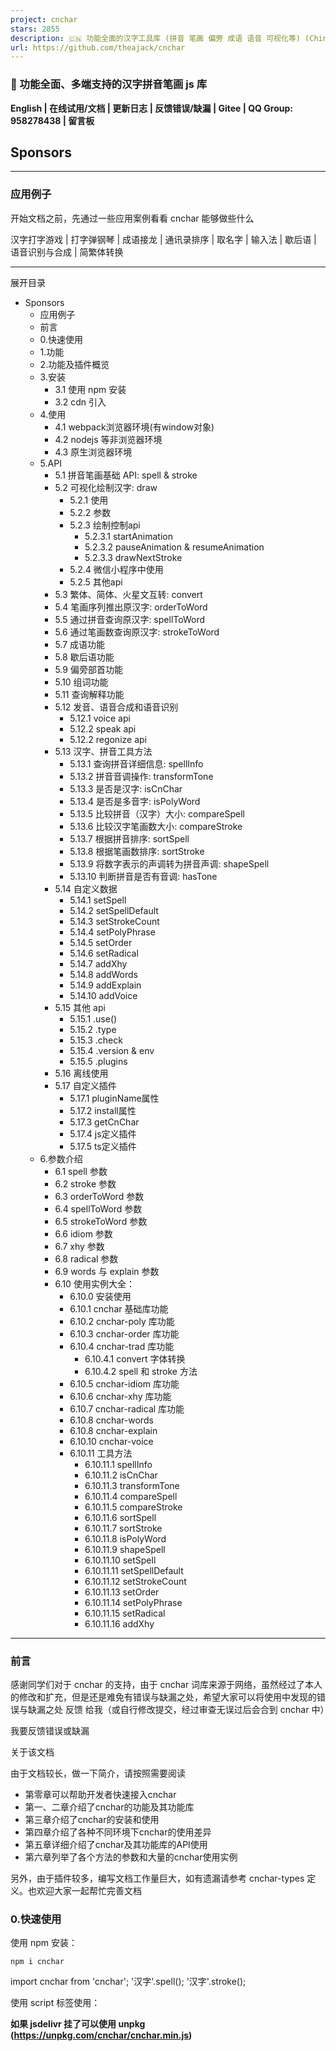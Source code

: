 ```yaml
---
project: cnchar
stars: 2855
description: 🇨🇳 功能全面的汉字工具库 (拼音 笔画 偏旁 成语 语音 可视化等) (Chinese character util)
url: https://github.com/theajack/cnchar
---
```


### 🚀 功能全面、多端支持的汉字拼音笔画 js 库

**English | 在线试用/文档 | 更新日志 | 反馈错误/缺漏 | Gitee | QQ Group: 958278438 | 留言板**

Sponsors
--------

* * *

### 应用例子

开始文档之前，先通过一些应用案例看看 cnchar 能够做些什么

汉字打字游戏 | 打字弹钢琴 | 成语接龙 | 通讯录排序 | 取名字 | 输入法 | 歇后语 | 语音识别与合成 | 简繁体转换

* * *

展开目录

-   Sponsors
    -   应用例子
    -   前言
    -   0.快速使用
    -   1.功能
    -   2.功能及插件概览
    -   3.安装
        -   3.1 使用 npm 安装
        -   3.2 cdn 引入
    -   4.使用
        -   4.1 webpack浏览器环境(有window对象)
        -   4.2 nodejs 等非浏览器环境
        -   4.3 原生浏览器环境
    -   5.API
        -   5.1 拼音笔画基础 API: spell & stroke
        -   5.2 可视化绘制汉字: draw
            -   5.2.1 使用
            -   5.2.2 参数
            -   5.2.3 绘制控制api
                -   5.2.3.1 startAnimation
                -   5.2.3.2 pauseAnimation & resumeAnimation
                -   5.2.3.3 drawNextStroke
            -   5.2.4 微信小程序中使用
            -   5.2.5 其他api
        -   5.3 繁体、简体、火星文互转: convert
        -   5.4 笔画序列推出原汉字: orderToWord
        -   5.5 通过拼音查询原汉字: spellToWord
        -   5.6 通过笔画数查询原汉字: strokeToWord
        -   5.7 成语功能
        -   5.8 歇后语功能
        -   5.9 偏旁部首功能
        -   5.10 组词功能
        -   5.11 查询解释功能
        -   5.12 发音、语音合成和语音识别
            -   5.12.1 voice api
            -   5.12.2 speak api
            -   5.12.2 regonize api
        -   5.13 汉字、拼音工具方法
            -   5.13.1 查询拼音详细信息: spellInfo
            -   5.13.2 拼音音调操作: transformTone
            -   5.13.3 是否是汉字: isCnChar
            -   5.13.4 是否是多音字: isPolyWord
            -   5.13.5 比较拼音（汉字）大小: compareSpell
            -   5.13.6 比较汉字笔画数大小: compareStroke
            -   5.13.7 根据拼音排序: sortSpell
            -   5.13.8 根据笔画数排序: sortStroke
            -   5.13.9 将数字表示的声调转为拼音声调: shapeSpell
            -   5.13.10 判断拼音是否有音调: hasTone
        -   5.14 自定义数据
            -   5.14.1 setSpell
            -   5.14.2 setSpellDefault
            -   5.14.3 setStrokeCount
            -   5.14.4 setPolyPhrase
            -   5.14.5 setOrder
            -   5.14.6 setRadical
            -   5.14.7 addXhy
            -   5.14.8 addWords
            -   5.14.9 addExplain
            -   5.14.10 addVoice
        -   5.15 其他 api
            -   5.15.1 .use()
            -   5.15.2 .type
            -   5.15.3 .check
            -   5.15.4 .version & env
            -   5.15.5 .plugins
        -   5.16 离线使用
        -   5.17 自定义插件
            -   5.17.1 pluginName属性
            -   5.17.2 install属性
            -   5.17.3 getCnChar
            -   5.17.4 js定义插件
            -   5.17.5 ts定义插件
    -   6.参数介绍
        -   6.1 spell 参数
        -   6.2 stroke 参数
        -   6.3 orderToWord 参数
        -   6.4 spellToWord 参数
        -   6.5 strokeToWord 参数
        -   6.6 idiom 参数
        -   6.7 xhy 参数
        -   6.8 radical 参数
        -   6.9 words 与 explain 参数
        -   6.10 使用实例大全：
            -   6.10.0 安装使用
            -   6.10.1 cnchar 基础库功能
            -   6.10.2 cnchar-poly 库功能
            -   6.10.3 cnchar-order 库功能
            -   6.10.4 cnchar-trad 库功能
                -   6.10.4.1 convert 字体转换
                -   6.10.4.2 spell 和 stroke 方法
            -   6.10.5 cnchar-idiom 库功能
            -   6.10.6 cnchar-xhy 库功能
            -   6.10.7 cnchar-radical 库功能
            -   6.10.8 cnchar-words
            -   6.10.8 cnchar-explain
            -   6.10.10 cnchar-voice
            -   6.10.11 工具方法
                -   6.10.11.1 spellInfo
                -   6.10.11.2 isCnChar
                -   6.10.11.3 transformTone
                -   6.10.11.4 compareSpell
                -   6.10.11.5 compareStroke
                -   6.10.11.6 sortSpell
                -   6.10.11.7 sortStroke
                -   6.10.11.8 isPolyWord
                -   6.10.11.9 shapeSpell
                -   6.10.11.10 setSpell
                -   6.10.11.11 setSpellDefault
                -   6.10.11.12 setStrokeCount
                -   6.10.11.13 setOrder
                -   6.10.11.14 setPolyPhrase
                -   6.10.11.15 setRadical
                -   6.10.11.16 addXhy

* * *

### 前言

感谢同学们对于 cnchar 的支持，由于 cnchar 词库来源于网络，虽然经过了本人的修改和扩充，但是还是难免有错误与缺漏之处，希望大家可以将使用中发现的错误与缺漏之处 反馈 给我（或自行修改提交，经过审查无误过后会合到 cnchar 中）

我要反馈错误或缺漏

关于该文档

由于文档较长，做一下简介，请按照需要阅读

-   第零章可以帮助开发者快速接入cnchar
-   第一、二章介绍了cnchar的功能及其功能库
-   第三章介绍了cnchar的安装和使用
-   第四章介绍了各种不同环境下cnchar的使用差异
-   第五章详细介绍了cnchar及其功能库的API使用
-   第六章列举了各个方法的参数和大量的cnchar使用实例

另外，由于插件较多，编写文档工作量巨大，如有遗漏请参考 cnchar-types 定义。也欢迎大家一起帮忙完善文档

### 0.快速使用

使用 npm 安装：

```
npm i cnchar
```

import cnchar from 'cnchar';
'汉字'.spell();
'汉字'.stroke();

使用 script 标签使用：

**如果 jsdelivr 挂了可以使用 unpkg (https://unpkg.com/cnchar/cnchar.min.js)**

<script src\="https://fastly.jsdelivr.net/npm/cnchar/cnchar.min.js"\></script\>
<script\>
    '汉字'.spell();
    '汉字'.stroke();
</script\>

更多详细使用示例 | 参数详细介绍

### 1.功能

1.  获取 **汉字拼音** ，支持首字母、大小写、数组分割、备选 **多音字** 等功能
2.  支持 **多音词**、**拼音音调**
3.  获取汉字 **笔画数** 、**笔画顺序** 、笔画详细名称
4.  支持可视化 **绘制汉字笔画** 、多种绘制模式可选
5.  支持 **语音合成** 和 **语音识别**
6.  支持 **汉字组词** 和 **汉字解释**
7.  支持 **简体字** 、 **繁体字** 、 **火星文** 互转
8.  支持 **查找** 某拼音的所有 **汉字** ，繁体字，多音字
9.  支持 **查找** 指定笔画数的所有 **汉字** ，繁体字
10.  支持 **根据笔画顺序查询** 汉字
11.  支持 **查询拼音的信息**，包含声母、韵母、音调、音调位置的等
12.  支持 **繁体字** 拼音、笔画数及以上所有功能，实现和简体字一样的功能
13.  支持 **成语** 查询功能，可以按照汉字、拼音（声调）、笔画数查询成语
14.  支持 **歇后语** 查询功能，支持模糊查询
15.  支持 **偏旁部首** 查询功能
16.  支持 **随机生成** 拼音、汉字、词语、成语、歇后语、中文名字
17.  支持 **汉字编码查询** 、 **汉字信息查询**
18.  支持 **拼音输入法**、**五笔输入法**、支持联想输入
19.  支持 **自定义插件**，独立简单的接入方式，完整使用cnchar所有功能
20.  支持 **自定义** 拼音笔画等数据，使用更灵活
21.  对于部分大词典，支持 **离线使用**、**自定义部署**
22.  提供汉字工具方法，方便开发者更便捷高效地 **操作拼音和汉字**
23.  **体积小**，min 版本仅 75 kb，zip 版本 50 kb (含有大量汉字拼音字典)
24.  **多端可用**，可用于 **浏览器、nodejs、小程序/小游戏、ReactNative/Weex/Uniapp/Electron、webpack**...，支持所有 js 能运行的环境
25.  **typescript**，主库及所有插件库均使用typescript开发
26.  丰富的配置，按功能拆分成插件，按需取用
27.  支持 **IE9**及以上版本

### 2.功能及插件概览

考虑到不同的需求，cnchar 的功能被拆分到以下多个插件库中，方便开发者按需取用：

名称

描述

功能

支持版本

node支持

小程序

cnchar

主 js 库，其他三个库依赖于这个库

含有简体字拼音、多音字、音调、笔画数等功能

\--

是

是

cnchar-poly

多音词库

含有识别多音词功能

\--

是

是

cnchar-order

笔画顺序库

含有识别笔画顺序、笔画名称、笔画形状等功能

\--

是

是

cnchar-trad

繁体字库

支持繁体、火星、简体互转，支持繁体拼音笔画多音字全功能

\--

是

是

cnchar-draw

绘制笔画库

支持可视化绘制汉字，该库可脱离cnchar使用，该库仅在浏览器环境下可用

2.1+

否

部分

cnchar-idiom

成语库

支持成语查询等功能

2.2+

是

是

cnchar-xhy

歇后语库

支持歇后语查询等功能

2.2+

是

是

cnchar-radical

偏旁部首库

支持查询汉字偏旁部首

2.2.5+

是

是

cnchar-words

汉字组词库

支持根据单个或多个汉字查询词组

3.1.0+

是

是

cnchar-explain

汉字解释库

支持查询汉字含义

3.1.0+

是

是

cnchar-voice

语音识别和语音合成

支持对中文进行发音与合成

3.1.0+

否

部分

cnchar-data

离线词典库

用以支持部分插件库的离线使用及自定义部署

3.1.0+

是

是

cnchar-random

随机库

随机生成拼音、汉字、词语、成语、歇后语

3.2.0+

是

是

cnchar-input

输入法支持

支持拼音和五笔输入法结果

3.2.0+

是

是

cnchar-code

汉字编码库

汉字编码查询

3.2.0+

是

是

cnchar-info

汉字信息查询

用于查询汉字信息

3.2.0+

是

是

cnchar-name

中文名信息

用于随机生成名字等功能

3.2.0+

是

是

以下插件库文档不在本readme中维护，请参考以下地址 或前往 在线文档：

1.  cnchar-random
2.  cnchar-input
3.  cnchar-code
4.  cnchar-info
5.  cnchar-name

### 3.安装

#### 3.1 使用 npm 安装

安装基础库：

```
npm i cnchar
```

安装附加功能库：

```
npm i cnchar-poly cnchar-order cnchar-trad cnchar-draw cnchar-idiom cnchar-xhy cnchar-radical cnchar-words cnchar-explain cnchar-voice cnchar-random cnchar-code cnchar-input cnchar-info cnchar-name
```

当然您也可以按需安装其中的几个，插件库也都可以脱离cnchar独立安装使用，不过部分仓库功能强依赖于cnchar， 如 cnchar-poly cnchar-order cnchar-trad

或者您可以通过安装`cnchar-all`来使用完整功能，这个库引用了上面的所有插件库

```
npm i cnchar-all
```

#### 3.2 cdn 引入

**如果 jsdelivr 挂了可以使用 unpkg (https://unpkg.com/cnchar/cnchar.min.js)**

<script src\="https://fastly.jsdelivr.net/npm/cnchar/cnchar.min.js"\></script\>
<script src\="https://fastly.jsdelivr.net/npm/cnchar-poly/cnchar.poly.min.js"\></script\>
<script src\="https://fastly.jsdelivr.net/npm/cnchar-order/cnchar.order.min.js"\></script\>
<script src\="https://fastly.jsdelivr.net/npm/cnchar-trad/cnchar.trad.min.js"\></script\>
<script src\="https://fastly.jsdelivr.net/npm/cnchar-draw/cnchar.draw.min.js"\></script\>
<script src\="https://fastly.jsdelivr.net/npm/cnchar-idiom/cnchar.idiom.min.js"\></script\>
<script src\="https://fastly.jsdelivr.net/npm/cnchar-xhy/cnchar.xhy.min.js"\></script\>
<script src\="https://fastly.jsdelivr.net/npm/cnchar-radical/cnchar.radical.min.js"\></script\>
<script src\="https://fastly.jsdelivr.net/npm/cnchar-words/cnchar.words.min.js"\></script\>
<script src\="https://fastly.jsdelivr.net/npm/cnchar-explain/cnchar.explain.min.js"\></script\>
<script src\="https://fastly.jsdelivr.net/npm/cnchar-voice/cnchar.voice.min.js"\></script\>
<script src\="https://fastly.jsdelivr.net/npm/cnchar-random/cnchar.random.min.js"\></script\>
<script src\="https://fastly.jsdelivr.net/npm/cnchar-code/cnchar.code.min.js"\></script\>
<script src\="https://fastly.jsdelivr.net/npm/cnchar-input/cnchar.input.min.js"\></script\>
<script src\="https://fastly.jsdelivr.net/npm/cnchar-info/cnchar.info.min.js"\></script\>
<script src\="https://fastly.jsdelivr.net/npm/cnchar-name/cnchar.name.min.js"\></script\>

或使用以下cdn，包含了以上所有插件库

<script src\="https://fastly.jsdelivr.net/npm/cnchar-all/cnchar.all.min.js"\></script\>

### 4.使用

#### 4.1 webpack浏览器环境(有window对象)

npm 安装好几个库之后：

// 请保证最先引入 cnchar 基础库，其他几个库顺序无所谓
import cnchar from 'cnchar';
import 'cnchar-poly';
// ... 其他插件请参考第二章 2. 功能及插件概览
// 插件请按需取用

console.log('汉字'.spell()); // prototype 方式调用
console.log(cnchar.spell('汉字')); // cnchar api 调用

浏览器环境下会在 `window` 对象上定义 `cnchar` 对象

#### 4.2 nodejs 等非浏览器环境

非浏览器环境下需要使用 `cnchar.use()` 方法加载功能库：

// 请保证最先引入 cnchar 基础库，其他几个库顺序无所谓
var cnchar \= require('cnchar');
var poly \= require('cnchar-poly');
// ... 其他插件请参考第二章 2. 功能及插件概览
// 插件请按需取用
// 注：cnchar-draw，cnchar-voice 在非浏览器环境下不可使用
cnchar.use(poly);

console.log('汉字'.spell()); // prototype 方式调用
console.log(cnchar.spell('汉字')); // cnchar api 调用

其他使用方式与浏览器环境一致

#### 4.3 原生浏览器环境

原生浏览器环境就需要使用 script 标签引入 js 文件：

<script src\="https://fastly.jsdelivr.net/npm/cnchar/cnchar.min.js"\></script\>
<script src\="https://fastly.jsdelivr.net/npm/cnchar-poly/cnchar.poly.min.js"\></script\>
<!--... 其他插件请参考第二章 2. 功能及插件概览-->
<script\>
    console.log('汉字'.spell()); // prototype 方式调用
    console.log(cnchar.spell('汉字')); // cnchar api 调用
</script\>

### 5.API

类型声明：cnchar-types

注：该章节仅介绍API用法，更多使用实例请参考第六章

#### 5.1 拼音笔画基础 API: spell & stroke

为了尽可能使 api 使用简单，该库设计了两个主要的非常简洁的 api，并保证调用方式一致：

// 获取汉字的拼音、多音词、音调等都集成在以下方法上
cnchar.spell(string\[,...args\]);
// 或
string.spell(\[...args\])

// 获取汉字的笔画、笔画顺序等都集成在以下方法上
cnchar.stroke(string\[,...args\]);
// 或
string.stroke(\[...args\])

该 api 设计一致，`string` 表示要处理的汉字字符串

关键在于可选参数的配置，参数配置将在第六章单独介绍

#### 5.2 可视化绘制汉字: draw

类型声明：cnchar.draw.d.ts

`cnchar-draw` 库用于支持在浏览器环境下可视化绘制汉字，所以该库仅在浏览器环境下可用。绘制模式有 normal,animation,stroke,test 四种模式可选。

##### 5.2.1 使用

使用方式如下：

cnchar.draw('你好', options); // options 为可选参数， 在5.2.2 种会详细介绍

运行结果如下：

该库支持脱离cnchar 独立使用

import draw from 'cnchar-draw';
draw('你好')

使用cdn引用时，会在window对向上暴露 `CncharDraw` 对象

##### 5.2.2 参数

draw 的参数比较繁多，首先需要理解的是，draw 分为四种绘制模式：

1.  normal: 常规绘制
2.  animation: 带有绘制动画，支持连续绘制、同时绘制、循环绘制
3.  stroke: 按汉字笔顺单步绘制
4.  test: 测试模式，用户可以在容器内绘制汉字，cnchar-draw会检测是否绘制正确

以下是 options 的所有可选参数及描述，使用详情请参考在线文档：

declare interface DrawOption {
    el?: string | HTMLElement; // 绘制的容器，支持选择器或dom，若是不填，会在body后append一个dom作为容器
    type?: DrawType; // 绘制模式，默认为normal
    clear?: boolean; // 绘制前是否清空容器 默认为true
    style?: { // 样式类
        backgroundColor?: string, // 默认为#fff
        showOutline?: boolean;//: true,
        showCharacter?: boolean;//: true,
        currentColor?: string;//: '#b44', // 仅在stroke模式下有效
        length?: number;//: 60,
        padding?: number;//: 5, // 数值, 默认 20。 画布的汉字和边缘之间的填充
        outlineColor?: string;//: '#ddd', // 十六进制字符, 默认 '#DDD'。
        strokeColor?: string;//: '#555', // 十六进制字符, 默认 '#555'。绘制每个笔划的颜色。
        radicalColor?: string;//: null, // 十六进制字符, 默认 null。 如果存在偏旁部首数据，则在笔划中绘制偏旁部首的颜色。 如果没有设置，激光将绘制与其他笔划相同的颜色。
        strokeFadeDuration?: number; //400
    },
    line?: { // 背景线条类
        lineStraight?: boolean;// : true,
        lineCross?: boolean;// : true,
        lineWidth?: number;// : 1,
        lineColor?: string;// : '#ddd',
        lineDash?: boolean;// : true,
        border?: boolean;// : true,
        borderWidth?: number;// : 1,
        borderColor?: string;// : '#ccc',
        borderDash?: boolean;// : false,
    },
    animation?: {
        strokeAnimationSpeed?: number;// : 1, // 数值, 默认 1。 绘制每个笔划的速度必须大于0。增加此数字可以更快地绘制笔划，减少绘制笔划的速度更慢。
        delayBetweenStrokes?: number;// : 1000, // 数值, 默认 1000。 动画进行中每个笔画之间的间隔时间（以毫秒为单位）。
        delayBetweenLoops?: number;// : 200, // 数值, 默认 2000。 循环动画时每个动画循环之间的时间（以毫秒为单位）。
        autoAnimate?: boolean;// : true,
        animateComplete?: Function;// : () => {},
        stepByStep?: boolean;// : true,
        loopAnimate?: boolean;// : false,
    },
    test?: {
        strokeHighlightSpeed?: number;// : 20, // 数值, 默认 20。 在测验中给出提示时突出显示每个笔划的速度必须大于0。增加此数字以突出显示更快，减少以突出显示更慢。
        highlightColor?: number;// : '#aaf', // 十六进制字符, 默认 '#AAF'。 用于在测验中突出显示的颜色。
        drawingColor?: number;// : '#333', // 十六进制字符, 默认 '#333'。 测验期间绘制的线条颜色。
        drawingWidth?: number;// : 4, // 数值, 默认 4。 进行测验时绘制的线条宽度。
        showHintAfterMisses?: number;// : 3, // 整数, 默认 3 中风高亮提示之前的未命中数被给予用户。 设置为 false 以禁用。 创建测验时也可以设置此项。
        highlightOnComplete?: number;// : true, // 布尔值, 默认 true。 控制当用户完成绘制整个字符时，测验是否会短暂突出显示字符。 创建测验时也可以设置此项。
        highlightCompleteColor?: number;// : null, // 十六进制字符, 默认 null。 在测验中突出显示字符时使用的颜色。 如果未设置，则将使用highlightColor。 仅当highlightOnComplete为true时才相关。
        onTestStatus?(args: TestStatus):void;// : null, // ({index, status, data})=>{}
    }
};

##### 5.2.3 绘制控制api

cnchar.draw 方法会返回一个 writer 对象

declare interface IWriter {
    option: IDrawOption;
    el: HTMLElement;
    type: TDrawType;
    text: Array<string\>;
    writers: Array<HanziWriter\>;
    startAnimation(): boolean;
    pauseAnimation(): void;
    resumeAnimation(): void;
    drawNextStroke(onComplete?: ()\=>void): boolean;
}

当 `drawType = animation` 时，以下几个api可以用户控制动画

绘制模式分为`连续绘制` 和 `单笔画绘制`，默认为连续绘制模式

单笔划绘制模式需要 `option.animation.autoAnimate = false` 且调用 `drawNextStroke` 方法

###### 5.2.3.1 startAnimation

当 `option.animation.autoAnimate = false` 时，调用该api可以开始绘制，且开启`动连续绘制模式`

const writer \= cnchar.draw('你好', {
    type: cnchar.draw.TYPE.ANIMATION,
    animation: {
        autoAnimate: false,
    }
});

writer.startAnimation();

###### 5.2.3.2 pauseAnimation & resumeAnimation

当处于 `连续绘制模式` 时，调用这两个api可以暂停绘制和恢复绘制

const writer \= cnchar.draw('你好', {
    type: cnchar.draw.TYPE.ANIMATION
});

writer.pauseAnimation();
writer.resumeAnimation();

###### 5.2.3.3 drawNextStroke

该 api 用于开启 **单笔绘制模式**

首先需要使用参数 `option.animation.autoAnimate = false`

const writer \= cnchar.draw('你好', {
    type: cnchar.draw.TYPE.ANIMATION,
    animation: {
        autoAnimate: false,
    }
});

writer.drawNextStroke(()\=>{
    // 当前笔画绘制完成的回调
});

##### 5.2.4 微信小程序中使用

该库由 HanziWriter 驱动，目前仅支持在web环境下使用，如需微信小程序使用请参考 hanzi-writer-miniprogram

##### 5.2.5 其他api

1.  绘制汉字绘制库中不存在的回调

cnchar.draw.onWordNotFound(word\=>{
    console.log(word);
});

#### 5.3 繁体、简体、火星文互转: convert

当引入 `cnchar-trad` 之后，cnchar 就具备了繁体、简体、火星文互转功能，使用 `cnchar.convert` 对象上的方法，你就可以使用这个功能

自从 v2.0.4 以后，cnchar 保留以下方法可供使用：

cnchar.convert.simpleToTrad(string); // 简体 => 繁体
cnchar.convert.simpleToSpark(string); // 简体 => 火星文
cnchar.convert.tradToSimple(string); // 繁体 => 简体
cnchar.convert.tradToSpark(string); // 繁体 => 火星文
cnchar.convert.sparkToSimple(string); // 火星文 => 简体
cnchar.convert.sparkToTrad(string); // 火星文 => 繁体

string.convertSimpleToTrad();
string.convertSimpleToSpark();
string.convertTradToSimple();
string.convertTradToSpark();
string.convertSparkToSimple();
string.convertSparkToTrad();

#### 5.4 笔画序列推出原汉字: orderToWord

当引入 `cnchar-order` 功能库(版本 2.0.2 及以上)之后，cnchar 就支持了根据笔画名称序列推出原汉字的功能，使用方式如下：

cnchar.orderToWord(orderNames\[,...args\]);

`orderNames` 是笔画名称序列

`args` 是参数列表，可选值有 `['match','matchorder','contain','start','array','simple']`, 使用 `cnchar.type.orderToWord` 可以查看可选值。 参数详细使用方法请参见第六章 orderToWord 参数

`orderNames` 可以是空格分隔的笔画名称字符串或笔画名称数组，可用的笔画名称可以通过以下 api 查看

var dict \= cnchar.orderToWord.orders; // dict 是一个包含所有笔画数的详细信息的json数据

笔画详细信息的如下，orderNames 只需要传入笔画名称即可，也就是下面 json 数据的 key 值

{
    卧钩: {shape: "㇃", letter: "y", sameLetterTo: "斜钩"}
    弯钩: {shape: "㇁", letter: "t"}
    捺: {shape: "㇏", letter: "l"}
    提: {shape: "㇀", letter: "i"}
    撇: {shape: "丿", letter: "s"}
    撇折: {shape: "𠃋", letter: "n"}
    撇点: {shape: "𡿨", letter: "m"}
    斜钩: {shape: "㇂", letter: "y", sameLetterTo: "卧钩"}
    横: {shape: "一", letter: "j"}
    横折: {shape: "𠃍", letter: "c"}
    横折弯: {shape: "㇍", letter: "v", sameLetterTo: "横折折"}
    横折折: {shape: "㇅", letter: "v", sameLetterTo: "横折弯"}
    横折折折: {shape: "㇎", letter: "q"}
    横折折折钩: {shape: "𠄎", letter: "w", sameLetterTo: "横撇弯钩"}
    横折折撇: {shape: "㇋", letter: "a"}
    横折提: {shape: "㇊", letter: "p"}
    横折钩: {shape: "𠃌", letter: "r"}
    横撇: {shape: "㇇", letter: "e", sameLetterTo: "横钩"}
    横撇弯钩: {shape: "㇌", letter: "w", sameLetterTo: "横折折折钩"}
    横斜钩: {shape: "⺄", letter: "o"}
    横钩: {shape: "乛", letter: "e", sameLetterTo: "横撇"}
    点: {shape: "丶", letter: "k"}
    点2: {shape: "㇀", letter: "d"}
    竖: {shape: "丨", letter: "f"}
    竖弯: {shape: "㇄", letter: "b"}
    竖弯钩: {shape: "乚", letter: "u"}
    竖折折: {shape: "𠃑", letter: "x", sameLetterTo: "竖折撇"}
    竖折折钩: {shape: "㇉", letter: "z"}
    竖折撇: {shape: "ㄣ", letter: "x", sameLetterTo: "竖折折"}
    竖提: {shape: "𠄌", letter: "h"}
    竖钩: {shape: "亅", letter: "g"}
}

展开笔画详情

名称

定义

形状

横折折撇

`a`

㇋

竖弯

`b`

㇄

横折

`c`

𠃍

点2

`d`

㇀

横斜钩

`o`

⺄

横

`j`

一

捺

`l`

㇏

横折钩

`r`

𠃌

竖

`f`

丨

竖钩

`g`

亅

点

`k`

丶

撇

`s`

丿

撇折

`n`

𠃋

竖折撇/竖折折

`x`

ㄣ

横折折折钩/横撇弯钩

`w`

𠄎

竖折折钩

`z`

㇉

提

`i`

㇀

弯钩

`t`

㇁

斜钩/卧钩

`y`

㇂

横折折/横折弯

`v`

㇅

横撇/横钩

`e`

㇇

横折提

`p`

㇊

横折折折

`q`

㇎

竖提

`h`

𠄌

撇点

`m`

𡿨

竖弯钩

`u`

乚

注：其中以下五对笔画没有进行区分，使用的是同样的字母表示： **卧钩 = 斜钩**、**横折弯 = 横折折**、**横折折折钩 = 横撇弯钩**、**横撇 = 横钩**、**竖折折 = 竖折撇**

以下是一个例子：

cnchar.orderToWord(\['横', '撇', '捺'\]);
// 等价于 
cnchar.orderToWord('横 撇 捺');
// 返回 "丈大"
cnchar.orderToWord(\['横', '撇', '捺'\], 'array');
// 返回 \["丈","大"\]
cnchar.orderToWord(\['横', '撇', '捺'\], 'start');
// 返回 "丈大太\*夯夸夺夼奁奄奈奋奔态奎耷套奢瓠鹩奪奮遼"
cnchar.orderToWord(\['横', '撇', '捺'\], 'start', 'simple');
// 返回 "丈大太\*夯夸夺夼奁奄奈奋奔态奎耷套奢瓠鹩"

如果输入的笔画不在 `cnchar.orderToWord.orders` 内，则该方法会打印一个错误提示哪些笔画有误，并返回一个空数组。

#### 5.5 通过拼音查询原汉字: spellToWord

`spellToWord` 方法用于根据拼音查询符合要求的汉字，用法如下：

cnchar.spellToWord(spell\[,...args\]);

例子：

cnchar.spellToWord('shàng'); // 返回 '上尚绱鞝'
cnchar.spellToWord('shàng', 'alltone'); // 返回 '上伤汤尚垧殇晌商绱觞赏墒熵裳傷湯殤鞝觴賞'
cnchar.spellToWord('shang4', 'alltone', 'trad'); // 返回 '傷湯殤鞝觴賞'
cnchar.spellToWord('lv2', 'simple'); // 返回 '驴闾榈'

注：

spell 表示拼音，可以使用音调字母或音调数标方式： 例：`shàng 等价于 shang4`

ü 可以使用 v 表示，例：`lü 等价于 lv`

#### 5.6 通过笔画数查询原汉字: strokeToWord

`strokeToWord` 方法用于根据笔画数查询符合要求的汉字，用法如下：

cnchar.strokeToWord(strokeCount\[,...args\]);

例子：

cnchar.strokeToWord(25); // 返回 '鬣馕囔戆攮纛饞躥顱籮蠻廳灣鑲鑰'
cnchar.strokeToWord(25, 'simple'); // 返回 '鬣馕囔戆攮纛'
cnchar.strokeToWord(1, 'array'); // 返回 \['一', '乙'\]

#### 5.7 成语功能

cnchar在2.2.0加入了成语功能，启用该功能需要安装 `cnchar-idiom` 功能库，该库可以独立于cnchar主库运行

使用方式如下：

cnchar.idiom(text: string | number | Array<string|number\>):Array<string\>;

看一个具体例子

// 根据汉字查询成语，末尾的空格可以省略
cnchar.idiom(\['五', '', '十', ''\]); // \['五风十雨', '五光十色'\]
// 根据笔画数查询成语，0表示匹配任意笔画，末尾的0可以省略
cnchar.idiom(\[4, 6, 2, 0\]); // \["不当人子", ... \]
// 根据拼音查询成语
cnchar.idiom('shang'); // \["伤风败化", "伤风败俗", ...\]
// 带音调
cnchar.idiom('shang4'); // \["上兵伐谋", "上不着天，下不着地", ... \]

使用cdn引用时，会在window对向上暴露 `CncharIdiom` 对象

#### 5.8 歇后语功能

cnchar在2.2.0加入了歇后语功能，启用该功能需要安装 `cnchar-xhy` 功能库，该库可以独立于cnchar主库运行

使用方式如下：

cnchar.xhy(text:string, ...xhyArgs: Array<xhyArg\>):Array<string\>;

看一个具体例子

// 精确查询
cnchar.xhy('大水冲了龙王庙'); // \['大水冲了龙王庙-自家人不识自家人', '大水冲了龙王庙-一家人不认一家人'\],
// 模糊查询
cnchar.xhy('大水', 'fuzzy'); // \['江河里长大水-泥沙俱下', '江河发大水-后浪推前浪', ... \]
// 只返回答案结果
cnchar.xhy('大水', 'fuzzy', 'answer');  // \['泥沙俱下', '后浪推前浪', ... \]
// 根据歇后语后一句查询
cnchar.xhy('上晃下摇', 'fuzzy', 'answer', 'second'); // \['醉汉过铁索桥', '扶着醉汉过破桥'\]

使用cdn引用时，会在window对向上暴露 `CncharXHY` 对象

#### 5.9 偏旁部首功能

cnchar在 2.2.5 加入了偏旁部首功能，启用该功能需要安装 `cnchar-radical` 功能库，该库可以独立于cnchar主库运行

且于 3.2.0 版本进行了升级，支持了查询汉字结构和偏旁笔画数

感谢 `kewell-tsao` 提供的 pr

使用方式如下：

cnchar.radical(text:string | Array<string\>): Array<{
    radical: string;
    struct: TStruct;
    radicalCount: number;
}\>

使用cdn引用时，会在window对向上暴露 `CncharRadical` 对象

#### 5.10 组词功能

cnchar 在 3.1.0 加入了组词功能，需要安装 `cnchar-words`, 具体使用如下

args 传入 trad 可以查询繁体字，但是依赖于安装了 cnchar-trad

cnchar.words(words: string, ...args: string\[\]): string\[\];

看一个具体例子

cnchar.words('你');
cnchar.words.addWords('你们好'); // 添加一个词组

具体参数请参考 words.d.ts

#### 5.11 查询解释功能

cnchar 在 3.1.0 加入了查询解释功能，需要安装 `cnchar-explain`, 具体使用如下

args 传入 trad 可以查询繁体字，但是依赖于安装了 cnchar-trad

cnchar.explain(words: string, ...args: string\[\]): string\[\];

看一个具体例子

cnchar.explain('你好');
cnchar.explain.addExplain('你好', '打招呼'); // 添加解释
cnchar.explain.addExplain({
    '你好': '打招呼'
});

具体参数请参考 explain.d.ts

#### 5.12 发音、语音合成和语音识别

cnchar 在 3.1.0 加入了发音、语音合成和语音识别功能, 需要安装 `cnchar-voice`,

##### 5.12.1 voice api

voice api用于发音单个和多个汉字发音，对于句子发音连续效果不佳，但是兼容性好，支持小程序使用

cnchar.voice(words: string, options: IVoiceOptions): IVoicePlayer;

具体参数请参考 voice.d.ts

##### 5.12.2 speak api

voice.speak 用于汉字语音合成，是借助于浏览器的 speechSynthesis api，兼容性不佳但是体验较好

该api需要在用户点击等事件后调用才会生效，且仅在https 或 localhost 中起作用

cnchar.voice.speak(text: string, options?: ISpeakOptions): SpeechSynthesisUtterance;

具体参数请参考 voice.d.ts

##### 5.12.2 regonize api

voice.regonize 用于汉字语音识别，是借助于浏览器的 SpeechRecognition api，兼容性不佳但是体验较好

该api需要在用户点击等事件后调用才会生效，且仅在https 或 localhost 中起作用

cnchar.voice.regonize(options?: IRecognizeOptions): any;

具体参数请参考 voice.d.ts

#### 5.13 汉字、拼音工具方法

cnchar 将库内部使用的一些操作拼音和汉字的方法整理暴露出来，方便开发者便捷高效的操作拼音和汉字

##### 5.13.1 查询拼音详细信息: spellInfo

`spellInfo` 方法用于查询拼音的详细信息，用法如下：

cnchar.spellInfo(spell);

例子：

cnchar.spellInfo('Shàng');
/\*
// 返回值与含义如下
{
    spell: 'shang', // 无音调拼音 
    initial: 'sh', // 声母
    final: 'ang', // 韵母
    tone: 4, // 音调
    index: 3 // 音调位置
},
\*/

除此之外，`spellInfo` 上含有 `initials` 和 `tones` 两个属性，分别表示，所有可用的声母和音调：

cnchar.spellInfo.initials;
// \['b', 'p', 'm', 'f', 'd', 't', 'n', 'l', 'g', 'k', 'h', 'j', 'q', 'x', 'zh', 'ch', 'sh', 'r', 'z', 'c', 's', 'y', 'w'\]
cnchar.spellInfo.tones;
// \['ā', 'á', 'ǎ', 'à', 'ō', 'ó', 'ǒ', 'ò', 'ē', 'é', 'ě', 'è', 'ī', 'í', 'ǐ', 'ì', 'ū', 'ú', 'ǔ', 'ù', 'ǖ', 'ǘ', 'ǚ', 'ǜ', '\*', 'ń', 'ň', 'ǹ'\]
// n 的一声使用 \* 代替

##### 5.13.2 拼音音调操作: transformTone

`transformTone` 方法用于将有音调拼音转换为无音调拼音，且可以获取音调位置和声调

使用方式如下：

cnchar.transformTone(spell: string, tone?: boolean, type?: 'low' | 'up');
/\* 返回值
{
    spell: string; // 转换后的拼音
    tone: toneType; // 声调
    index: number; // 音调位置
    isTrans: boolean; // 是否是经过转换的比如 lv2 -> lǘ
}
\*/

tone 为可选参数，表示返回值spell是否需要带上声调，默认为 false

type 为可选参数，表示返回值spell设置大小写，默认为 'low'

transformTone spell参数 支持使用 v 代替 ü，支持使用末尾带数字表示声调，比如 `lv 等价于 lü` `shang4 等价于 shàng`

##### 5.13.3 是否是汉字: isCnChar

`isCnChar` 方法用于判断字符串是否全部是汉字

cnchar.isCnChar(word: string): boolean;

##### 5.13.4 是否是多音字: isPolyWord

`isPolyWord` 方法用于判断一个字符是否是汉字

cnchar.isPolyWord(word: string): boolean;

##### 5.13.5 比较拼音（汉字）大小: compareSpell

`compareSpell` 方法用于按照拼音比较拼音或汉字的大小，可用于通讯录姓名拼音排序等场景

该方法支持按照拼音和声调比较，如需排序可以参考 `sortSpell` 方法

cnchar.compareSpell(spell1: string, spell2: string, tone?: boolean);

tone参数表示是否需要按照音调比较，默认为false

该方法返回一个字符串，'more', 'less', 'even' 分别表示 spell1 大于、小于、等于 spell2

例

cnchar.compareSpell('ao', 'ai') // 返回 'more' 因为 o 排在 i 之后
cnchar.compareSpell('奥', 'ai') // 返回 'more'

##### 5.13.6 比较汉字笔画数大小: compareStroke

`compareStroke` 方法用于按照笔画数比较汉字大小，可用于按照姓名首个汉字笔画排序等场景，排序可以参考 `sortStroke` 方法

cnchar.compareStroke(stroke1: string, stroke2: string);

该方法支持输入汉字或数字，汉字可以输入多个

该方法返回一个字符串，'more', 'less', 'even' 分别表示 stroke1 大于、小于、等于 stroke2

例子：

cnchar.compareStroke('你', '好') // 返回 'more'
cnchar.compareStroke(20, '好') // 返回 'more'
cnchar.compareStroke('一个', '好') // 返回 'less'

##### 5.13.7 根据拼音排序: sortSpell

`sortSpell` 方法用于按照拼音排序汉字或拼音，支持输入数组或字符串，支持按照声调排序、支持倒序

cnchar.sortSpell(spells:Array<string\> | string, ...args?: Array<'tone'|'desc'\>): Array<string\> | string;

spells参数可以是数组或字符串

当为数组时，数组元素可以时汉字或拼音，返回的是数组

当为字符串时，字符串必须全部是汉字，返回的是字符串

该方法可选参数有两个，'tone' 表示按照音调排序，'desc' 表示倒序，默认不区分声调且升序。请看一些例子

cnchar.sortSpell(\['你', '好', '吗'\]) // \['好', '吗', '你'\]
cnchar.sortSpell('你好吗') // '好吗你'
cnchar.sortSpell('拼品频爱', 'tone', 'desc') // '品频拼爱'

##### 5.13.8 根据笔画数排序: sortStroke

`sortStroke` 方法用于按照笔画数排序汉字

cnchar.sortStroke(strokes:Array<string|number\> | string, desc?: 'desc'): Array<string\> | string;

strokes参数可以是数组或字符串

当为数组时，数组元素可以时汉字或数字，返回的是数组

当为字符串时，字符串必须全部是汉字，返回的是字符串

该方法有一个可选参数，'desc' 表示倒序，默认升序。请看一些例子

cnchar.sortStroke(\['一', '三', '二'\]) // \['一', '二', '三'\]
cnchar.sortStroke(\['一', '三', 2\]) // \['一', 2, '三'\],
cnchar.sortStroke('一三二', 'desc') // '三二一'

##### 5.13.9 将数字表示的声调转为拼音声调: shapeSpell

`shapeSpell` 将数字表示的声调转为拼音声调

如 `lv2` 会被转换成 `lǘ`，`ta1` 会被转换成 `tā`， 方便用户输入

reverse 参数表示开启反向转换 `lǘ` => `lv2`

cnchar.shapeSpell(spell: string, reverse?: boolean): string;

##### 5.13.10 判断拼音是否有音调: hasTone

cnchar.hasTone(spell: string): boolean;

#### 5.14 自定义数据

由于 cnchar 数据来源于网络，虽然经过了大量修改，但是还是难免会有错漏

所以 cnchar 提供了修改默认数据的api，方便开发者修改与添加数据

##### 5.14.1 setSpell

设置拼音数据

cnchar.setSpell(word: string, spell: string): void;
cnchar.setSpell(json: {\[key: string\]: string}): void;

##### 5.14.2 setSpellDefault

设置多音字的默认读音

cnchar.setSpellDefault(word: string, spell: string): void;
cnchar.setSpellDefault(json: {\[key: string\]: string}): void;

##### 5.14.3 setStrokeCount

设置汉字笔画数

cnchar.setStrokeCount(word: string, count: number): void;
cnchar.setStrokeCount(json: {\[key: string\]: number}): void;

##### 5.14.4 setPolyPhrase

设置多音词的读音， 依赖 `cnchar-poly` 库

cnchar.setPolyPhrase(word: string, spell: string): void;
cnchar.setPolyPhrase(json: {\[key: string\]: string}): void;

##### 5.14.5 setOrder

设置汉字笔顺， 依赖 `cnchar-order` 库

添加的笔顺必须是字母，详情对应关系参见 stroke-table

cnchar.setOrder(word: string, order: string): void;
cnchar.setOrder(json: {\[key: string\]: string}): void;

##### 5.14.6 setRadical

设置汉字偏旁部首， 依赖 `cnchar-radical` 库

cnchar.radical.setRadical(word: string, radical: IRadicalResult): void;
cnchar.radical.setRadical(json: {\[key: string\]: IRadicalResult}): void;

##### 5.14.7 addXhy

添加歇后语， 依赖 `cnchar-xhy` 库

cnchar.xhy.addXhy(args: Array<Array<string\> | string\>): void;
cnchar.xhy.addXhy(xhyHead: string, xhyTail: string): void;

##### 5.14.8 addWords

添加词组， 依赖 `cnchar-words` 库

cnchar.words.addWords(words: string | string\[\]): void;

##### 5.14.9 addExplain

添加解释， 依赖 `cnchar-explain` 库

cnchar.explain.addExplain(json: Json<string\>): void;
cnchar.explain.addExplain(words: string, explain: string): void;

##### 5.14.10 addVoice

添加发音， 依赖 `cnchar-voice` 库

cnchar.voice.addVoice(json: Json<string\>): void;
cnchar.voice.addVoice(words: string, url: string): void;

其他自定义数据api

#### 5.15 其他 api

##### 5.15.1 .use()

这个 api 的功能是显式启用 其他插件库

cnchar.use(...libs);

这个启用在非浏览器环境（比如 nodejs 等）中是必须的，使用如下：

// 请保证最先引入 cnchar 基础库，其他插件库顺序无所谓
var cnchar \= require('cnchar');
var xxx \= require('cnchar-xxx');
cnchar.use(xxx);

在浏览器环境中则无需调用：

// 请保证最先引入 cnchar 基础库，其他几个库顺序无所谓
import cnchar from 'cnchar';
import 'cnchar-xxx';

##### 5.15.2 .type

type 对象用户获取当前可用的 `spell` 、 `stroke` 、 `orderToWord` 、`spellToWord`、`strokeToWord`、`idiom`、 `xhy`、`radical`, `words`, `explain` 参数类型：

var spellArg \= cnchar.type.spell;
var strokeArg \= cnchar.type.stroke;
var orderToWordArg \= cnchar.type.orderToWord;
var spellToWordArg \= cnchar.type.spellToWord;
var strokeToWordArg \= cnchar.type.strokeToWord;
var xhyArg \= cnchar.type.xhy;
var radicalArg \= cnchar.type.radical;
var wordsArg \= cnchar.type.words;
var explainArg \= cnchar.type.explain;

spellArg 最多可用值： `['array', 'low', 'up', 'first', 'poly', 'tone', 'simple', 'flat']`

strokeArg 最多可用值：`['letter', 'shape', 'count', 'name', 'detail', 'array', 'order', 'simple']`

orderToWordArg 最多可用值： `['match','matchorder','contain','start','array','simple']`

spellToWordArg 最多可用值： `['simple','trad','poly','alltone','array']`

strokeToWordArg 最多可用值： `['simple','trad','array']`

xhyArg 最多可用值： `['fuzzy','answer','second']`

radicalArg 最多可用值： `['array', 'trad']`

wordsArg 最多可用值： `['trad']`

explainArg 最多可用值： `['trad']`

以上值皆为 json

具体用法第六章讲到

##### 5.15.3 .check

该值是一个 布尔类型，用于控制是否开启参数校验，默认值为 true

参数校验能够对 `spell` 和 `stroke` 传入的参数进行检查，在控制台显示 `无效·`，`忽略`和`冗余`的参数

cnchar.check \= false; // 关闭参数校验

##### 5.15.4 .version & env

获取当前版本：

var version \= cnchar.version;
var env \= cnchar.env;

##### 5.15.5 .plugins

当前使用的功能库列表

var plugins \= cnchar.plugins; // array 类型

可以使用 hasPlugin api 来判断是否引入了某插件

cnchar.hasPlugin('draw')

#### 5.16 离线使用

cnchar-voice, cnchar-draw, cnchar-explain 由于使用了大量的在线词典和资源

所以没有跟随npm包一起下载到本地，而是使用cdn方式动态加载

cnchar 在 3.1.0 版本新增了 cnchar-data 用于帮助用于单独下载数据仓库，以支持离线使用和自定义部署。

具体使用请参考 cnchar-data

另外 voice, draw, explain 三个仓库也支持独立 setResourceBase

具体请参考 cnchar-types

#### 5.17 自定义插件

cnchar 采用的是独立的插件形式，定义一个 cnchar 插件非常简单且不依赖任何第三方包，并且通过 cnchar 注入，可以访问到任何 cnchar 和其他插件的方法

cnchar 所有现有插件都会携带有 dict属性用来暴露内部的字典，以方便其他插件可以直接使用，具体请参考插件声明

##### 5.17.1 pluginName属性

一个 cnchar 插件只有一个必选属性 pluginName

表示插件名称，cnchar.use 插件之后，会注入到 cnchar.plugins 中，且插件对象会被挂载到 cnchar 上

cnchar 所有现有插件都会携带有 dict属性用来暴露内部的字典，以方便其他插件可以直接使用

##### 5.17.2 install属性

install 是一个方法，cnchar.use 插件之后， cnchar对象会调用install方法，并将cnchar对象作为回调带入插件中，**可以通过cnchar对象访问cnchar和其他插件方法**

##### 5.17.3 getCnChar

插件被安装成功之后，会注入一个 getCnChar 到插件上，可以获取到cnchar对象

其他插件属性可以参考 common.d.ts

##### 5.17.4 js定义插件

export default {
    pluginName: 'custom',
    install (cnchar) {
        console.log(cnchar);
    },
    version: '0.0.1',
    log: () \=> console.log('hello cnchar-plugin!');
}

##### 5.17.5 ts定义插件

如果使用ts，则可以安装 `cnchar-types` 来添加cnchar声明，当然这不是必须的

推荐使用 cnchar-types, 首先需要安装 `cnchar-types`

```
npm i cnchar-types
```

import ICnChar, {IPlugin} from 'cnchar-types';

const plugin: IPlugin \= {
    pluginName: 'custom',
    install (cnchar: ICnChar) {
        console.log(cnchar);
    },
    version: '0.0.1',
    log: () \=> console.log('hello cnchar-plugin!');
};

declare module 'cnchar-types/main/index' {
    interface ICnChar {
        custom: {
            pluginName: 'custom';
            version: string;
            log: () \=> void;
        };
    }
}

export default plugin;

不使用 cnchar-types

const plugin: {
    pluginName: string;
    install: (cnchar: any) \=> any;
} \= {
    pluginName: 'custom',
    install (cnchar: any) {
        console.log(cnchar);
    },
    version: '0.0.1',
    log: () \=> console.log('hello cnchar-plugin!');
};
export default plugin;

### 6.参数介绍

#### 6.1 spell 参数

参数调用如下，所有 arg 参数都是可选的

cnchar.spell(string,arg1,arg2,...);
string.spell(arg1,arg2,...)

arg 参数信息如下：

参数

作用

是否默认

依赖库

备注

array

返回数组

否

\--

\--

first

返回拼音首字母

否

\--

\--

up

将结果全部大写

否

\--

\--

low

将结果全部小写

否

\--

会被 up 参数覆盖

poly

使用候选多音字

否

\--

\--

tone

启用音调

否

\--

\--

simple

是否禁用繁体字的拼音功能

否

cnchar-trad

使用 cnchar-trad 之后，默认对繁体字拼音进行转换，该参数用于禁用繁体字拼音

flat

是否扁平化拼音

否

\--

将拼音返回值扁平化处理，lǘ => lv2

#### 6.2 stroke 参数

参数调用如下，所有 arg 参数都是可选的

cnchar.stroke(string,arg1,arg2,...);
string.stroke(arg1,arg2,...);

arg 参数信息如下：

参数

作用

是否默认

依赖库

备注

array

返回数组

否

\--

使用 cnchar-order 且启用 order 参数后该参数被忽略

order

启用笔画顺序

否

cnchar-order

\--

letter

使用笔画顺序字母序列

是

cnchar-order

当启用 order 后，该值是默认值

detail

使用笔画顺序详情作为返回值，每个汉字对应一个 json

否

cnchar-order

优先级小于 letter

shape

使用笔画形状作为返回值

否

cnchar-order

优先级小于 detail

name

使用笔画名称作为返回值

否

cnchar-order

优先级小于 shape

count

使用笔画数作为返回值

否

cnchar-poly

优先级小于 name

simple

是否禁用繁体字的笔画功能

否

cnchar-trad

使用 cnchar-trad 之后，默认对繁体字启用笔画功能，该参数用于禁用繁体字笔画功能

#### 6.3 orderToWord 参数

参数调用如下，所有 arg 参数都是可选的

cnchar.orderToWord(orders,arg1,arg2,...);

arg 参数信息如下：

参数

作用

是否默认

依赖库

备注

match

匹配含有笔序中所有笔画的汉字

否

\--

\--

matchorder

匹配含有笔序中所有笔画的汉字前先后顺序一致

否

\--

\--

contain

匹配含有该笔序的汉字

否

\--

\--

start

匹配所有以该笔序开头的汉字

否

\--

\--

array

返回符合条件的数组，默认返回的是字符串

否

\--

\--

simple

禁用繁体字

否

cnchar-trad

该参数仅在引入了 `cnchar-trad` 后有效

关于匹配参数，优先级为 **match > matchorder > contain > start > 默认**

不含有匹配参数时表示使用全匹配，即汉字笔画数与传入的 orders 完全一致

#### 6.4 spellToWord 参数

参数调用如下，所有 arg 参数都是可选的

cnchar.spellToWord(spell,arg1,arg2,...);

spell 表示拼音，可以使用音调字母或音调数标方式： 例：`shàng 等价于 shang4`

ü 可以使用 v 表示，例：`lü 等价于 lv`

arg 参数信息如下：

参数

作用

是否默认

依赖库

备注

simple

仅匹配简体字

否

\--

\--

trad

仅匹配繁体字

否

cnchar-trad

该参数仅在引入了 `cnchar-trad` 后有效

poly

仅匹配多音字

否

\--

\--

alltone

匹配该拼音所有音调的汉字

否

\--

没有音调的拼音表示轻声

array

返回符合条件的数组，默认返回的是字符串

否

\--

\--

注：`simple`与`trad`参数若是都不存在，则当引入`cnchar-trad`时会同时匹配繁简体，没有引入`cnchar-trad`时则只匹配简体

#### 6.5 strokeToWord 参数

参数调用如下，count表示笔画数，所有 arg 参数都是可选的

cnchar.strokeToWord(count,arg1,arg2,...);

参数

作用

是否默认

依赖库

备注

simple

仅匹配简体字

否

\--

\--

trad

仅匹配繁体字

否

cnchar-trad

该参数仅在引入了 `cnchar-trad` 后有效

array

返回符合条件的数组，默认返回的是字符串

否

\--

\--

注：`simple`与`trad`参数若是都不存在，则当引入`cnchar-trad`时会同时匹配繁简体，没有引入`cnchar-trad`时则只匹配简体

#### 6.6 idiom 参数

参数调用如下，value表示查询对象，可以试拼音汉字笔画数

cnchar.idiom(value);

#### 6.7 xhy 参数

参数调用如下，value表示歇后语查询对象，可以是歇后语的第一句或第二句，所有 arg 参数都是可选的

cnchar.xhy(value,arg1,arg2,...);

参数

作用

是否默认

依赖库

备注

fuzzy

是否支持模糊查询

否

\--

是否包含输入的字符串

answer

是否只输出答案

否

\--

默认是输出整句歇后语

second

是否是根据歇后语后一句查询

否

\--

\--

#### 6.8 radical 参数

参数调用如下，value表示需要查询偏旁的汉字，可以是字符串或数组

如果引用了 cnchar-trad, 则会自动识别繁体字

cnchar.radical(value);

#### 6.9 words 与 explain 参数

cnchar.words(value,arg1,arg2,...);
cnchar.explain(value,arg1,arg2,...);

参数

作用

是否默认

依赖库

备注

trad

开启繁体字识别

否

cnchar-trad

开启繁体字识别

#### 6.10 使用实例大全：

##### 6.10.0 安装使用

npm 方式

```
npm i cnchar
```

import cnchar from 'cnchar';
// do something

script 标签引用 方式

<script src\="https://fastly.jsdelivr.net/gh/theajack/cnchar/dist/cnchar.latest.min.js"\></script\>
<script\>
    // do something
</script\>

##### 6.10.1 cnchar 基础库功能

//spell 功能
'测试'.spell(); // 返回 'CeShi'
'测试'.spell('up'); // 返回 'CESHI'
'测试'.spell('low'); // 返回 'ceshi'
'测试'.spell('first'); // 返回 'CS'
'测试'.spell('first', 'low'); // 返回 'cs'
'测试'.spell('array'); // 返回 \['Ce','Shi'\]
'测试'.spell('array', 'first', 'low'); // 返回 \['c','s'\]
'测试'.spell('tone'); // 返回 'CèShì'
'长大了'.spell('poly'); // 返回 '(Zhang|Chang)(Da|Dai)(Le|Liao)'

//stroke 功能
'测'.stroke(); // 返回 9
'测试'.stroke(); // 返回 17
'测试'.stroke('array'); // 返回 \[9,8\]

//spellToWord 功能
cnchar.spellToWord('shàng'); // 返回 "上尚绱"
cnchar.spellToWord('lv2'); // 返回 "驴闾榈"

//strokeToWord 功能
cnchar.strokeToWord(2); // 返回 "丁七乃乜九了二人亻儿入八冂几凵刀刁力勹"

备注：

1.  string.spell(...arg)方法等价于 `cnchar.spell(string,...args)`
2.  string.stroke(...arg)方法等价于 `cnchar.stroke(string,...args)`
3.  spell 方法 非中文字符会返回原字符
4.  stroke 方法 非中文字符会笔画数会计为 0
5.  stroke 方法 order 模式 非中文字符会返回 undefined

##### 6.10.2 cnchar-poly 库功能

该库用于准确识别多音词，同样支持 6.3.1 中的其他参数功能

'长大了'.spell(); // 返回 'ZhangDaLe'
'长大了'.spell('array'); // 返回 \["Zhang", "Da", "Le"\]
'长大了'.spell('poly'); // 返回 '(Zhang|Chang)(Da|Dai)(Le|Liao)'

##### 6.10.3 cnchar-order 库功能

该库用于查询汉字笔画顺序、笔画名称等，返回值为 数组

'一个'.stroke('order'); // 返回 \["j","slf"\] 需要显式使用 order 参数 默认返回笔画数字母序列
'一个'.stroke('order', 'detail'); //
/\* 返回详细笔画信息：
\[
    \[{
        "shape": "㇐", 
        "type": "平笔", 
        "foldCount": "0", 
        "name": "横"
    }\],\[{
        "shape": "㇓", 
        "type": "平笔", 
        "foldCount": "0", 
        "name": "撇"
    },{
        "shape": "㇏", 
        "type": "平笔", 
        "foldCount": "0", 
        "name": "捺"
    },{
        "shape": "㇑", 
        "type": "平笔", 
        "foldCount": "0", 
        "name": "竖"
    }\]
\]\*/
'一个'.stroke('order', 'shape'); // 返回 \[\["㇐"\],\["㇓","㇏","㇑"\]\]
'一个'.stroke('order', 'name'); // 返回 \[\["横"\],\["撇", "捺", "竖"\]\]
'一个'.stroke('order', 'count'); // 返回 \[1, 3\]

根据笔画名称序列推出原汉字

var orders \= cnchar.orderToWord.orders; //查看支持的笔画名称
cnchar.orderToWord(\['横', '撇', '捺'\]);
// 返回 "丈大"
cnchar.orderToWord(\['横', '撇', '捺'\], 'array');
// 返回 \["丈","大"\]
cnchar.orderToWord(\['横', '撇', '捺'\], 'start');
// 返回 "丈大太\*夯夸夺夼奁奄奈奋奔态奎耷套奢瓠鹩奪奮遼"
cnchar.orderToWord(\['横', '撇', '捺'\], 'start', 'simple');
// 返回 "丈大太\*夯夸夺夼奁奄奈奋奔态奎耷套奢瓠鹩"
cnchar.orderToWord(\['横', '撇', '捺'\], 'match');
// 返回 "丈大仄兮友天太夫夭尺攵文木犬长丛仗仝叭..." // 省略后面的
cnchar.orderToWord(\['横', '撇', '捺'\], 'matchorder');
// 返回 "丈大仄友天太夫夭尺攵文木犬仗叭史央夯失..." // 省略后面的
cnchar.orderToWord(\['横', '撇', '捺'\], 'contain');
// 返回 "丈大天太夫夭尺攵文犬仗叭史央夯失疋矢乔..." // 省略后面的

##### 6.10.4 cnchar-trad 库功能

该库用于支持繁体字火星文转换及为拼音笔画数等基本功能提供繁体字支持

###### 6.10.4.1 convert 字体转换

'一个人'.convertSimpleToTrad(); // 返回 "壹個人" 等价于 cnchar.convert.simpleToTrad
cnchar.convert.simpleToTrad('一个人');

'一个人'.convertSimpleToSpark(); // 返回 "①个亾" 等价于 cnchar.convert.simpleToSpark
cnchar.convert.simpleToSpark('一个人');

'壹個人'.convertTradToSimple(); // 返回 "一个人" 等价于 cnchar.convert.tradToSimple
cnchar.convert.tradToSimple('壹個人');

'壹個人'.convertTradToSpark(); // 返回 "①个亾" 等价于 cnchar.convert.tradToSpark
cnchar.convert.tradToSpark('壹個人');

'①个亾'.convertSparkToSimple(); // 返回 "一个人" 等价于 cnchar.convert.sparkToSimple
cnchar.convert.sparkToSimple('①个亾');

'①个亾'.convertSparkToTrad(); // 返回 "壹個人" 等价于 cnchar.convert.sparkToTrad
cnchar.convert.sparkToTrad('①个亾');

###### 6.10.4.2 spell 和 stroke 方法

该库增加了对于繁体字的拼音笔画功能扩展，其他基础用法与 基础库一致：

//spell 功能
'長大'.spell(); // 返回 'ZhangDa'
'長大'.spell('simple'); // 返回 '長Da' // 禁用繁体字拼音功能

//stroke 功能
'長大'.stroke('array'); // 返回 \[8, 3\]
'長大'.stroke('array', 'simple'); // 返回 \[0, 3\] // 禁用繁体字笔画功能
'長大'.stroke('order', 'shape'); // 返回 \[\["㇐","㇑","㇐","㇐","㇐","㇙","㇓","㇏"\],\["㇐","㇓","㇏"\]\]
'長大'.stroke('order', 'shape', 'simple'); // 返回 \[undefined, \["㇐","㇓","㇏"\]\]

##### 6.10.5 cnchar-idiom 库功能

该库为cnchar扩展了成语功能

cnchar.idiom(\['五', '', '十', ''\]) // \['五风十雨', '五光十色'\]
cnchar.idiom(\[4, 6, 2, 6\]) // \['五光十色'\]
cnchar.idiom('shang') // \['伤风败化', '伤风败俗', ... \]
cnchar.idiom('shang4') // \['伤风败化', '伤风败俗', ... \]

##### 6.10.6 cnchar-xhy 库功能

该库为cnchar扩展了歇后语功能

cnchar.xhy('大水冲了龙王庙') // \['大水冲了龙王庙-自家人不识自家人', '大水冲了龙王庙-一家人不认一家人'\]
cnchar.xhy('大水', 'fuzzy') // \['江河里长大水-泥沙俱下', '江河发大水-后浪推前浪', ... \]
cnchar.xhy('大水', 'fuzzy', 'answer') // \['泥沙俱下', '后浪推前浪', ... \]
cnchar.xhy('上晃下摇', 'fuzzy', 'answer', 'second') // \['醉汉过铁索桥', '扶着醉汉过破桥'\]

##### 6.10.7 cnchar-radical 库功能

该库为cnchar扩展了偏旁部首功能

cnchar.radical('你'); // \[{radicalCount: 2, radical: '亻', struct: '左右结构'}\],
cnchar.radical('你好呀'); // ...
cnchar.radical(\["你", "好", "呀"\]); // ...

##### 6.10.8 cnchar-words

cnchar.words('香蕉');
cnchar.words.addWords('香蕉牛奶');
cnchar.words('香蕉');

##### 6.10.8 cnchar-explain

cnchar.explain('你好');
cnchar.explain.addExplain('你好', '打招呼');
cnchar.explain('你好');

##### 6.10.10 cnchar-voice

cnchar.voice('你好');
window.addEventListener('click', ()\=>{
    cnchar.voice.speak('你好');
    cnchar.voice.regonize();
});

##### 6.10.11 工具方法

cnchar提供了一些汉字工具方法，方便开发者更便捷高效地操作拼音和汉字

###### 6.10.11.1 spellInfo

cnchar.spellInfo('shàng');
// 返回 {spell: "shang", tone: 4, index: 3, initial: "sh", final: "ang"}

###### 6.10.11.2 isCnChar

cnchar.isCnChar('a') // false
cnchar.isCnChar('1') // false
cnchar.isCnChar('？') // false
cnchar.isCnChar('国') // true
cnchar.isCnChar('國') // true

###### 6.10.11.3 transformTone

cnchar.transformTone('lv2') // {spell: 'lü', tone: 2, index: 2, isTrans: true}
cnchar.transformTone('lv2', true) // {spell: 'lǘ', tone: 2, index: 2, isTrans: true}
cnchar.transformTone('lv2', true, 'up') // {spell: 'LǗ', tone: 2, index: 2, isTrans: true}
cnchar.transformTone('lǘ') // {spell: 'lü', tone: 2, index: 2, isTrans: false}

###### 6.10.11.4 compareSpell

cnchar.compareSpell('ao', 'ai') // 'more'
cnchar.compareSpell('ai', 'ai') // 'even'
cnchar.compareSpell('pín', 'pǐn', true) // 'less'
cnchar.compareSpell('pin2', 'pǐn', true) // 'less'
cnchar.compareSpell('频', 'pǐn', true) // 'less'
cnchar.compareSpell('品', '频', true) // 'more'
cnchar.compareSpell('贫', '频', true) // 'even'

###### 6.10.11.5 compareStroke

cnchar.compareStroke('你', '好') // 'more'
cnchar.compareStroke('你', '苏') // 'even'
cnchar.compareStroke('好', '苏') // 'less'
cnchar.compareStroke('一个', '好') // 'less'
cnchar.compareStroke('你', 14) // 'less'

###### 6.10.11.6 sortSpell

拼音支持声调数字模式（lv2=>lǘ）

cnchar.sortSpell(\['你', '好', '吗'\]) // \['好', '吗', '你'\]
cnchar.sortSpell('你好吗') // '好吗你'
cnchar.sortSpell(\['拼', '品', '频', '爱'\], 'tone') // \['爱', '拼', '频', '品'\]
cnchar.sortSpell(\['拼', '品', 'pin2', 'ai'\], 'tone') // \['ai', '拼', 'pin2', '品'\]
cnchar.sortSpell(\['拼', '品', '频', '爱'\], 'tone', 'desc') // \['品', '频', '拼', '爱'\]
cnchar.sortSpell('拼品频爱', 'tone', 'desc') // '品频拼爱'

###### 6.10.11.7 sortStroke

cnchar.sortStroke(\['一', '三', '二'\]) // \['一', '二', '三'\]
cnchar.sortStroke('一三二') // '一二三'
cnchar.sortStroke(\['一', '三', 2\]) // \['一', 2, '三'\]
cnchar.sortStroke(\['一', '三', '二'\], 'desc') // \['三', '二', '一'\]

###### 6.10.11.8 isPolyWord

cnchar.isPolyWord('中') // true
cnchar.isPolyWord('国') // false

###### 6.10.11.9 shapeSpell

cnchar.shapeSpell('lv2') // lǘ
cnchar.shapeSpell('shang4') // shàng
cnchar.shapeSpell('lǘ', true) // lv2

###### 6.10.11.10 setSpell

拼音支持声调数字模式（lv2=>lǘ）

// 用于添加cnchar中不包含的汉字 或修改 cnchar中有误的汉字
cnchar.setSpell('x', 'x');
cnchar.setSpell('x', \['x1', 'x2'\]); // 多个读音
cnchar.setSpell({ // 多个汉字
    'x': 'x',
    'y': \['y1', 'y2'\]
});

###### 6.10.11.11 setSpellDefault

拼音支持声调数字模式（lv2=>lǘ）

// 用于设置或修改 cnchar 中多音字的默认读音
cnchar.setSpellDefault('长', 'zhǎng');
cnchar.setSpellDefault({ // 多个汉字
    '长': 'zhǎng',
    '中': 'zhòng'
});

###### 6.10.11.12 setStrokeCount

// 用于添加cnchar中不包含的汉字 或修改 cnchar中有误的汉字
cnchar.setStrokeCount('大', 3);
cnchar.setStrokeCount({ // 多个
    '大': 3,
    '子': 3
});

###### 6.10.11.13 setOrder

依赖 `cnchar-order`

添加的笔顺必须是字母，详情对应关系参见 stroke-table

// 用于添加cnchar中不包含的汉字 或修改 cnchar中有误的汉字
cnchar.setOrder('大', 'jsl');
cnchar.setOrder({ // 多个
    '大': 'jsl',
    '子': 'egj'
});

###### 6.10.11.14 setPolyPhrase

拼音支持声调数字模式（lv2=>lǘ）

依赖 `cnchar-poly`

// 用于添加cnchar中不包含的词组 或修改 cnchar中有误的词组
cnchar.setPolyPhrase('测试', 'cè shi4');
cnchar.setPolyPhrase({ // 多个
    '测试': 'cè shì',
    '体验': 'tǐ yàn'
});

###### 6.10.11.15 setRadical

依赖 `cnchar-radical`

// 用于添加cnchar中不包含的汉字 或修改 cnchar中有误的汉字
cnchar.radical.setRadical('x', {radical:'', struct: '', radicalCount: 0});
cnchar.radical.setRadical({ // Multiple Chinese characters
    'x': {radical:'', struct: '', radicalCount: 0},
    'y': {radical:'', struct: '', radicalCount: 0}
});

###### 6.10.11.16 addXhy

依赖 `cnchar-xhy`

cnchar.xhy.addXhy('歇后语第一句', '歇后语第二句');
cnchar.xhy.addXhy(\[ // 多条
    \['歇后语第一句', '歇后语第二句'\],
    \['歇后语第一句2', '歇后语第二句2'\],
\]);

其他自定义数据api

**致谢**

`cnchar-draw` 库功能基于 hanzi-writer, 特此表示感谢！
